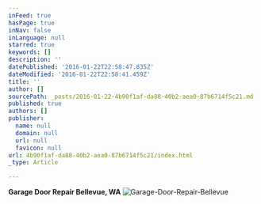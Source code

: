 ```yaml
---
inFeed: true
hasPage: true
inNav: false
inLanguage: null
starred: true
keywords: []
description: ''
datePublished: '2016-01-22T22:58:47.835Z'
dateModified: '2016-01-22T22:58:41.459Z'
title: ''
author: []
sourcePath: _posts/2016-01-22-4b90f1af-da88-40b2-aea0-87b6714f5c21.md
published: true
authors: []
publisher:
  name: null
  domain: null
  url: null
  favicon: null
url: 4b90f1af-da88-40b2-aea0-87b6714f5c21/index.html
_type: Article

---
```

**Garage Door Repair Bellevue, WA**
![Garage-Door-Repair-Bellevue](https://the-grid-user-content.s3-us-west-2.amazonaws.com/dfab43a5-923a-4d85-902b-66034a75c983.jpg)
